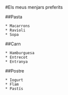 #Els meus menjars preferits

##Pasta

    * Macarrons
    * Ravioli
    * Sopa

##Carn

    * Hamburguesa
    * Entrecot
    * Entranya

##Postre

    * Iogurt
    * Flam
    * Pastís
